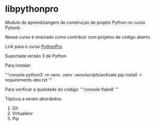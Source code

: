 # libpythonpro
Modulo de aprendizangem de construçao de projeto Python no curso Pytools

Nesse curso é ensinado como contribuir com projetos de código aberto.

Link para o curso [PythonPro](https://plataforma.dev.pro.br/)

Suportada versão 3 de Python

Para instalar:

'''console
python3 -m venv .venv
.venv/scripts/activate
pip install -r requirements-dev.txt
'''

Para verificar a qualidade do código:
'''console
flake8
'''

Tópicos a serem abordados:
 1. Git
 2. Virtualenv
 3. Pip